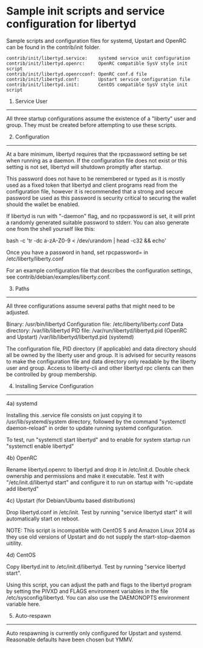 Sample init scripts and service configuration for libertyd
==========================================================

Sample scripts and configuration files for systemd, Upstart and OpenRC
can be found in the contrib/init folder.

    contrib/init/libertyd.service:    systemd service unit configuration
    contrib/init/libertyd.openrc:     OpenRC compatible SysV style init script
    contrib/init/libertyd.openrcconf: OpenRC conf.d file
    contrib/init/libertyd.conf:       Upstart service configuration file
    contrib/init/libertyd.init:       CentOS compatible SysV style init script

1. Service User
---------------------------------

All three startup configurations assume the existence of a "liberty" user
and group.  They must be created before attempting to use these scripts.

2. Configuration
---------------------------------

At a bare minimum, libertyd requires that the rpcpassword setting be set
when running as a daemon.  If the configuration file does not exist or this
setting is not set, libertyd will shutdown promptly after startup.

This password does not have to be remembered or typed as it is mostly used
as a fixed token that libertyd and client programs read from the configuration
file, however it is recommended that a strong and secure password be used
as this password is security critical to securing the wallet should the
wallet be enabled.

If libertyd is run with "-daemon" flag, and no rpcpassword is set, it will
print a randomly generated suitable password to stderr.  You can also
generate one from the shell yourself like this:

bash -c 'tr -dc a-zA-Z0-9 < /dev/urandom | head -c32 && echo'

Once you have a password in hand, set rpcpassword= in /etc/liberty/liberty.conf

For an example configuration file that describes the configuration settings,
see contrib/debian/examples/liberty.conf.

3. Paths
---------------------------------

All three configurations assume several paths that might need to be adjusted.

Binary:              /usr/bin/libertyd
Configuration file:  /etc/liberty/liberty.conf
Data directory:      /var/lib/libertyd
PID file:            /var/run/libertyd/libertyd.pid (OpenRC and Upstart)
                     /var/lib/libertyd/libertyd.pid (systemd)

The configuration file, PID directory (if applicable) and data directory
should all be owned by the liberty user and group.  It is advised for security
reasons to make the configuration file and data directory only readable by the
liberty user and group.  Access to liberty-cli and other libertyd rpc clients
can then be controlled by group membership.

4. Installing Service Configuration
-----------------------------------

4a) systemd

Installing this .service file consists on just copying it to
/usr/lib/systemd/system directory, followed by the command
"systemctl daemon-reload" in order to update running systemd configuration.

To test, run "systemctl start libertyd" and to enable for system startup run
"systemctl enable libertyd"

4b) OpenRC

Rename libertyd.openrc to libertyd and drop it in /etc/init.d.  Double
check ownership and permissions and make it executable.  Test it with
"/etc/init.d/libertyd start" and configure it to run on startup with
"rc-update add libertyd"

4c) Upstart (for Debian/Ubuntu based distributions)

Drop libertyd.conf in /etc/init.  Test by running "service libertyd start"
it will automatically start on reboot.

NOTE: This script is incompatible with CentOS 5 and Amazon Linux 2014 as they
use old versions of Upstart and do not supply the start-stop-daemon uitility.

4d) CentOS

Copy libertyd.init to /etc/init.d/libertyd. Test by running "service libertyd start".

Using this script, you can adjust the path and flags to the libertyd program by
setting the PIVXD and FLAGS environment variables in the file
/etc/sysconfig/libertyd. You can also use the DAEMONOPTS environment variable here.

5. Auto-respawn
-----------------------------------

Auto respawning is currently only configured for Upstart and systemd.
Reasonable defaults have been chosen but YMMV.
